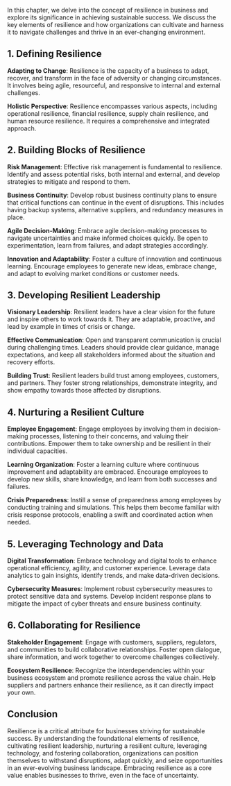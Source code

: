 
In this chapter, we delve into the concept of resilience in business and explore its significance in achieving sustainable success. We discuss the key elements of resilience and how organizations can cultivate and harness it to navigate challenges and thrive in an ever-changing environment.

1\. Defining Resilience
----------------------

**Adapting to Change**: Resilience is the capacity of a business to adapt, recover, and transform in the face of adversity or changing circumstances. It involves being agile, resourceful, and responsive to internal and external challenges.

**Holistic Perspective**: Resilience encompasses various aspects, including operational resilience, financial resilience, supply chain resilience, and human resource resilience. It requires a comprehensive and integrated approach.

2\. Building Blocks of Resilience
--------------------------------

**Risk Management**: Effective risk management is fundamental to resilience. Identify and assess potential risks, both internal and external, and develop strategies to mitigate and respond to them.

**Business Continuity**: Develop robust business continuity plans to ensure that critical functions can continue in the event of disruptions. This includes having backup systems, alternative suppliers, and redundancy measures in place.

**Agile Decision-Making**: Embrace agile decision-making processes to navigate uncertainties and make informed choices quickly. Be open to experimentation, learn from failures, and adapt strategies accordingly.

**Innovation and Adaptability**: Foster a culture of innovation and continuous learning. Encourage employees to generate new ideas, embrace change, and adapt to evolving market conditions or customer needs.

3\. Developing Resilient Leadership
----------------------------------

**Visionary Leadership**: Resilient leaders have a clear vision for the future and inspire others to work towards it. They are adaptable, proactive, and lead by example in times of crisis or change.

**Effective Communication**: Open and transparent communication is crucial during challenging times. Leaders should provide clear guidance, manage expectations, and keep all stakeholders informed about the situation and recovery efforts.

**Building Trust**: Resilient leaders build trust among employees, customers, and partners. They foster strong relationships, demonstrate integrity, and show empathy towards those affected by disruptions.

4\. Nurturing a Resilient Culture
--------------------------------

**Employee Engagement**: Engage employees by involving them in decision-making processes, listening to their concerns, and valuing their contributions. Empower them to take ownership and be resilient in their individual capacities.

**Learning Organization**: Foster a learning culture where continuous improvement and adaptability are embraced. Encourage employees to develop new skills, share knowledge, and learn from both successes and failures.

**Crisis Preparedness**: Instill a sense of preparedness among employees by conducting training and simulations. This helps them become familiar with crisis response protocols, enabling a swift and coordinated action when needed.

5\. Leveraging Technology and Data
---------------------------------

**Digital Transformation**: Embrace technology and digital tools to enhance operational efficiency, agility, and customer experience. Leverage data analytics to gain insights, identify trends, and make data-driven decisions.

**Cybersecurity Measures**: Implement robust cybersecurity measures to protect sensitive data and systems. Develop incident response plans to mitigate the impact of cyber threats and ensure business continuity.

6\. Collaborating for Resilience
-------------------------------

**Stakeholder Engagement**: Engage with customers, suppliers, regulators, and communities to build collaborative relationships. Foster open dialogue, share information, and work together to overcome challenges collectively.

**Ecosystem Resilience**: Recognize the interdependencies within your business ecosystem and promote resilience across the value chain. Help suppliers and partners enhance their resilience, as it can directly impact your own.

Conclusion
----------

Resilience is a critical attribute for businesses striving for sustainable success. By understanding the foundational elements of resilience, cultivating resilient leadership, nurturing a resilient culture, leveraging technology, and fostering collaboration, organizations can position themselves to withstand disruptions, adapt quickly, and seize opportunities in an ever-evolving business landscape. Embracing resilience as a core value enables businesses to thrive, even in the face of uncertainty.
